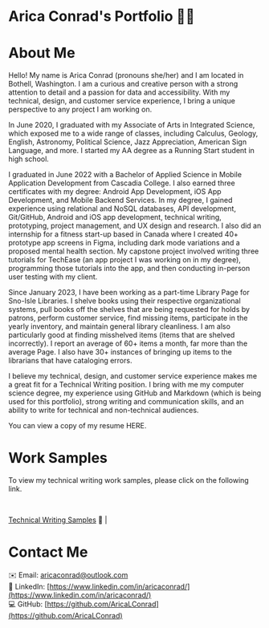# Arica Conrad's Portfolio 👩‍💻

# About Me

Hello! My name is Arica Conrad (pronouns she/her) and I am located in Bothell, Washington. I am a curious and creative person with a strong attention to detail and a passion for data and accessibility. With my technical, design, and customer service experience, I bring a unique perspective to any project I am working on. 

In June 2020, I graduated with my Associate of Arts in Integrated Science, which exposed me to a wide range of classes, including Calculus, Geology, English, Astronomy, Political Science, Jazz Appreciation, American Sign Language, and more. I started my AA degree as a Running Start student in high school.

I graduated in June 2022 with a Bachelor of Applied Science in Mobile Application Development from Cascadia College. I also earned three certificates with my degree: Android App Development, iOS App Development, and Mobile Backend Services. In my degree, I gained experience using relational and NoSQL databases, API development, Git/GitHub, Android and iOS app development, technical writing, prototyping, project management, and UX design and research. I also did an internship for a fitness start-up based in Canada where I created 40+ prototype app screens in Figma, including dark mode variations and a proposed mental health section. My capstone project involved writing three tutorials for TechEase (an app project I was working on in my degree), programming those tutorials into the app, and then conducting in-person user testing with my client.

Since January 2023, I have been working as a part-time Library Page for Sno-Isle Libraries. I shelve books using their respective organizational systems, pull books off the shelves that are being requested for holds by patrons, perform customer service, find missing items, participate in the yearly inventory, and maintain general library cleanliness. I am also particularly good at finding misshelved items (items that are shelved incorrectly). I report an average of 60+ items a month, far more than the average Page. I also have 30+ instances of bringing up items to the librarians that have cataloging errors.

I believe my technical, design, and customer service experience makes me a great fit for a Technical Writing position. I bring with me my computer science degree, my experience using GitHub and Markdown (which is being used for this portfolio), strong writing and communication skills, and an ability to write for technical and non-technical audiences.

You can view a copy of my resume HERE.

# Work Samples

To view my technical writing work samples, please click on the following link.

<br>

[Technical Writing Samples](technical-writing-samples/technical-writing-samples.md) 📝 |
<!-- [Graphic Design Samples](graphic-design-samples/graphic-design-samples.md) 🎨 -->

# Contact Me

✉️ Email: [aricaconrad@outlook.com](mailto:aricaconrad@outlook.com)
<br>
💼 LinkedIn: [https://www.linkedin.com/in/aricaconrad/](https://www.linkedin.com/in/aricaconrad/)
<br>
💻 GitHub: [https://github.com/AricaLConrad](https://github.com/AricaLConrad)
